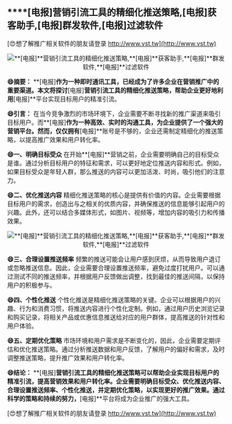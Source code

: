 ## ****[电报]**营销引流工具的精细化推送策略,**[电报]**获客助手,**[电报]**群发软件,**[电报]**过滤软件**

[😍想了解推广相关软件的朋友请登录 http://www.vst.tw](http://www.vst.tw)

 <center><img src="https://vst.tw/MP4/tuiguang/png/4.png" alt="**[电报]**营销引流工具的精细化推送策略,**[电报]**获客助手,**[电报]**群发软件,**[电报]**过滤软件"></center>

**😄摘要：**
**[电报]**作为一种即时通讯工具，已经成为了许多企业在营销推广中的重要渠道。本文将探讨**[电报]**营销引流工具的精细化推送策略，帮助企业更好地利用**[电报]**平台实现目标用户的精准引流。

**😄引言：**
在当今竞争激烈的市场环境下，企业需要不断寻找新的推广渠道来吸引目标用户。而**[电报]**作为一种高效、实时的沟通工具，为企业提供了一个强大的营销平台。然而，仅仅拥有**[电报]**账号是不够的，企业还需制定精细化的推送策略，以提高推广效果和用户转化率。

**😄一、明确目标受众**
在开始**[电报]**营销之前，企业需要明确自己的目标受众是谁。通过分析目标用户的特征和需求，可以更好地定位推送内容和形式。例如，如果目标受众是年轻人群，那么推送的内容可以更加活泼、时尚，吸引他们的注意力。

**😄二、优化推送内容**
精细化推送策略的核心是提供有价值的内容。企业需要根据目标用户的需求，创造出与之相关的优质内容，并确保推送的信息能够引起用户的兴趣。此外，还可以结合多媒体形式，如图片、视频等，增加内容的吸引力和传播效果。

 <center><img src="https://vst.tw/MP4/tuiguang/png/7.png" alt="**[电报]**营销引流工具的精细化推送策略,**[电报]**获客助手,**[电报]**群发软件,**[电报]**过滤软件"></center>

**😄三、合理设置推送频率**
频繁的推送可能会让用户感到厌烦，从而导致用户退订或忽略推送信息。因此，企业需要合理设置推送频率，避免过度打扰用户。可以通过测试不同的推送频率，并根据用户反馈做出调整，找到最佳的推送间隔，以保持用户的积极参与。

**😄四、个性化推送**
个性化推送是精细化推送策略的关键。企业可以根据用户的兴趣、行为和消费习惯，将推送内容进行个性化定制。例如，通过用户历史浏览记录和购买记录，将相关产品或优惠信息推送给对应的用户群体，提高推送的针对性和用户体验。

**😄五、定期优化策略**
市场环境和用户需求是不断变化的，因此，企业需要定期评估和优化推送策略。通过分析推送数据和用户反馈，了解用户的偏好和需求，及时调整推送策略，提升推广效果和用户转化率。

**😄结论：**
**[电报]**营销引流工具的精细化推送策略可以帮助企业实现目标用户的精准引流，提高营销效果和用户转化率。企业需要明确目标受众、优化推送内容、合理设置推送频率、个性化推送，并定期优化策略，以实现更好的推广效果。通过科学的策略和持续的努力，**[电报]**平台将成为企业推广的强大工具。

[😍想了解推广相关软件的朋友请登录 http://www.vst.tw](http://www.vst.tw)



